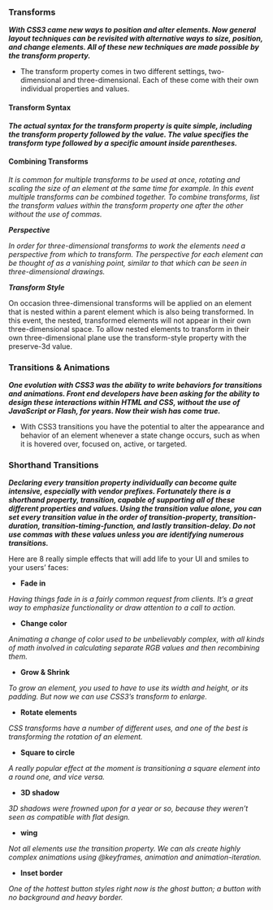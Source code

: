 ### Transforms

***With CSS3 came new ways to position and alter elements. Now general layout techniques can be revisited with alternative ways to size, position, and change elements. All of these new techniques are made possible by the transform property.***


* The transform property comes in two different settings, two-dimensional and three-dimensional. Each of these come with their own individual properties and values.


#### Transform Syntax


***The actual syntax for the transform property is quite simple, including the transform property followed by the value. The value specifies the transform type followed by a specific amount inside parentheses.***



#### Combining Transforms

*It is common for multiple transforms to be used at once, rotating and scaling the size of an element at the same time for example. In this event multiple transforms can be combined together. To combine transforms, list the transform values within the transform property one after the other without the use of commas.*


***Perspective***

*In order for three-dimensional transforms to work the elements need a perspective from which to transform. The perspective for each element can be thought of as a vanishing point, similar to that which can be seen in three-dimensional drawings.*




***Transform Style***

On occasion three-dimensional transforms will be applied on an element that is nested within a parent element which is also being transformed. In this event, the nested, transformed elements will not appear in their own three-dimensional space. To allow nested elements to transform in their own three-dimensional plane use the transform-style property with the preserve-3d value.




### Transitions & Animations

***One evolution with CSS3 was the ability to write behaviors for transitions and animations. Front end developers have been asking for the ability to design these interactions within HTML and CSS, without the use of JavaScript or Flash, for years. Now their wish has come true.***


* With CSS3 transitions you have the potential to alter the appearance and behavior of an element whenever a state change occurs, such as when it is hovered over, focused on, active, or targeted.



### Shorthand Transitions

***Declaring every transition property individually can become quite intensive, especially with vendor prefixes. Fortunately there is a shorthand property, transition, capable of supporting all of these different properties and values. Using the transition value alone, you can set every transition value in the order of transition-property, transition-duration, transition-timing-function, and lastly transition-delay. Do not use commas with these values unless you are identifying numerous transitions.***


Here are 8 really simple effects that will add life to your UI and smiles to your users’ faces:

- **Fade in**

*Having things fade in is a fairly common request from clients. It’s a great way to emphasize functionality or draw attention to a call to action.*


- **Change color**

*Animating a change of color used to be unbelievably complex, with all kinds of math involved in calculating separate RGB values and then recombining them.*

- **Grow & Shrink**

*To grow an element, you used to have to use its width and height, or its padding. But now we can use CSS3’s transform to enlarge.*

- **Rotate elements**

*CSS transforms have a number of different uses, and one of the best is transforming the rotation of an element.*

- **Square to circle**

*A really popular effect at the moment is transitioning a square element into a round one, and vice versa.*

- **3D shadow**

*3D shadows were frowned upon for a year or so, because they weren’t seen as compatible with flat design.*


- **wing**

*Not all elements use the transition property. We can als create highly complex animations using @keyframes, animation and animation-iteration.*


- **Inset border**

*One of the hottest button styles right now is the ghost button; a button with no background and  heavy border.*
